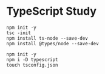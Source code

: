 # TypeScript Study
```
npm init -y
tsc -init
npm install ts-node --save-dev
npm install @types/node --save-dev
```

```
npm init -y
npm i -D typescript
touch tsconfig.json
```

